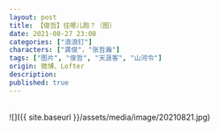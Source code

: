 ```yaml
---
layout: post
title: 【俊哲】往哪儿跑？（图）
date: 2021-08-27 23:08
categories: ["浪浪钉"]
characters: ["龚俊"，"张哲瀚"]
tags: ["图片", "俊哲", "天涯客", "山河令"]
origin: 微博、Lofter
description: 
published: true
---
```


<br>
![]({{ site.baseurl }}/assets/media/image/20210821.jpg)
<br><br>
